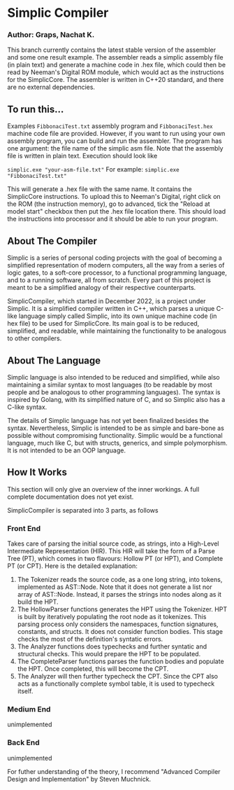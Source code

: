 # Simplic Compiler 

### Author: Graps, Nachat K.
This branch currently contains the latest stable version of the assembler and some one result example. The assembler reads a simplic assembly file (in plain text) and generate a machine code in .hex file, which could then be read by Neeman's Digital ROM module, which would act as the instructions for the SimplicCore. The assembler is written in C++20 standard, and there are no external dependencies.

## To run this...
Examples `FibbonaciTest.txt` assembly program and `FibbonaciTest.hex` machine code file are provided. However, if you want to run using your own assembly program, you can build and run the assembler. The program has one argument: the file name of the simplic asm file. Note that the assembly file is written in plain text. Execution should look like

`simplic.exe "your-asm-file.txt"`
For example: `simplic.exe "FibbonaciTest.txt"`

This will generate a .hex file with the same name. It contains the SimplicCore instructions. To upload this to Neeman's Digital, right click on the ROM (the instruction memory), go to advanced, tick the "Reload at model start" checkbox then put the .hex file location there. This should load the instructions into processor and it should be able to run your program.

## About The Compiler
Simplic is a series of personal coding projects with the goal of becoming a simplified representation of modern computers, all the way from a series of logic gates, to a soft-core processor, to a functional programming language, and to a running software, all from scratch. Every part of this project is meant to be a simplified analogy of their respective counterparts.

SimplicCompiler, which started in December 2022, is a project under Simplic. It is a simplified compiler written in C++, which parses a unique C-like language simply called Simplic, into its own unique machine code (in hex file) to be used for SimplicCore. Its main goal is to be reduced, simplified, and readable, while maintaining the functionality to be analogous to other compilers.

## About The Language
Simplic language is also intended to be reduced and simplified, while also maintaining a similar syntax to most languages (to be readable by most people and be analogous to other programming languages). The syntax is inspired by Golang, with its simplified nature of C, and so Simplic also has a C-like syntax. 

The details of Simplic language has not yet been finalized besides the syntax. Nevertheless, Simplic is intended to be as simple and bare-bone as possible without compromising functionality. Simplic would be a functional language, much like C, but with structs, generics, and simple polymorphism. It is not intended to be an OOP language.

## How It Works
This section will only give an overview of the inner workings. A full complete documentation does not yet exist. 

SimplicCompiler is separated into 3 parts, as follows
### Front End
Takes care of parsing the initial source code, as strings, into a High-Level Intermediate Representation (HIR). This HIR will take the form of a Parse Tree (PT), which comes in two flavours: Hollow PT (or HPT), and Complete PT (or CPT). Here is the detailed explanation:
1) The Tokenizer reads the source code, as a one long string, into tokens, implemented as AST::Node. Note that it does not generate a list nor array of AST::Node. Instead, it parses the strings into nodes along as it build the HPT.
2) The HollowParser functions generates the HPT using the Tokenizer. HPT is built by iteratively populating the root node as it tokenizes. This parsing process only considers the namespaces, function signatures, constants, and structs. It does not consider function bodies. This stage checks the most of the definition's syntatic errors.
3) The Analyzer functions does typechecks and further syntatic and structural checks. This would prepare the HPT to be populated.
4) The CompleteParser functions parses the function bodies and populate the HPT. Once completed, this will become the CPT. 
5) The Analyzer will then further typecheck the CPT. Since the CPT also acts as a functionally complete symbol table, it is used to typecheck itself.

### Medium End
unimplemented

### Back End
unimplemented

For futher understanding of the theory, I recommend "Advanced Compiler Design and Implementation" by Steven Muchnick. 
